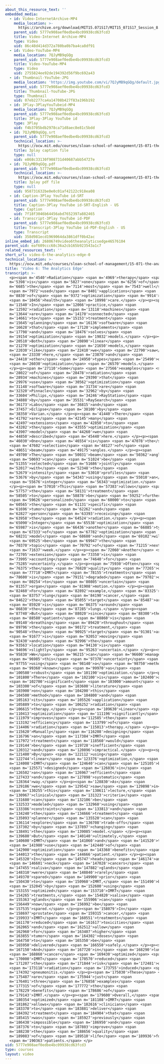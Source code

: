 ```yaml
---
about_this_resource_text: ''
embedded_media:
  - id: Video-InternetArchive-MP4
    media_location: >-
      https://archive.org/download/MIT15.071S17/MIT15_071S17_Session_8.3.11_300k.mp4
    parent_uid: 5777e908aef0edbe4bc09938cd63fcd3
    title: Video-Internet Archive-MP4
    type: Video
    uid: 86c48d414d372a780ba0b7ba4ca8df91
  - id: Video-YouTube-MP4
    media_location: 7QJyMB9qGQg
    parent_uid: 5777e908aef0edbe4bc09938cd63fcd3
    title: Video-YouTube-MP4
    type: Video
    uid: 2755824ee92de194392d56f9bc692a43
  - id: Thumbnail-YouTube-JPG
    media_location: 'https://img.youtube.com/vi/7QJyMB9qGQg/default.jpg'
    parent_uid: 5777e908aef0edbe4bc09938cd63fcd3
    title: Thumbnail-YouTube-JPG
    type: Thumbnail
    uid: 07eb2277ca4a14708b427f83a196b192
  - id: 3Play-3PlayYouTubeid-MP4
    media_location: 7QJyMB9qGQg
    parent_uid: 5777e908aef0edbe4bc09938cd63fcd3
    title: 3Play-3Play YouTube id
    type: 3Play
    uid: f4b3705bdb2978ca71d8aec8e81c5bdd
  - id: 7QJyMB9qGQg.srt
    parent_uid: 5777e908aef0edbe4bc09938cd63fcd3
    technical_location: >-
      https://ocw.mit.edu/courses/sloan-school-of-management/15-071-the-analytics-edge-spring-2017/linear-optimization/radiation-therapy-an-application-of-linear-optimization/video-6-the-analytics-edge/video-6-the-analytics-edge-0/7QJyMB9qGQg.srt
    title: 3play caption file
    type: null
    uid: e868c33130f908731d40687abb54727e
  - id: 7QJyMB9qGQg.pdf
    parent_uid: 5777e908aef0edbe4bc09938cd63fcd3
    technical_location: >-
      https://ocw.mit.edu/courses/sloan-school-of-management/15-071-the-analytics-edge-spring-2017/linear-optimization/radiation-therapy-an-application-of-linear-optimization/video-6-the-analytics-edge/video-6-the-analytics-edge-0/7QJyMB9qGQg.pdf
    title: 3play pdf file
    type: null
    uid: 958731632be0e0c01af42122c918ea08
  - id: Caption-3Play YouTube id-SRT
    parent_uid: 5777e908aef0edbe4bc09938cd63fcd3
    title: Caption-3Play YouTube id-SRT-English - US
    type: Caption
    uid: 7f18f3046b64456abd7652397a882465
  - id: Transcript-3Play YouTube id-PDF
    parent_uid: 5777e908aef0edbe4bc09938cd63fcd3
    title: Transcript-3Play YouTube id-PDF-English - US
    type: Transcript
    uid: 358d981ecd1969064da3861dff0b42ac
inline_embed_id: 26806749video6theanalyticsedge46576104
parent_uid: eaf609ccc68c36a2cb165b923543a1c7
related_resources_text: ''
short_url: video-6-the-analytics-edge-0
technical_location: >-
  https://ocw.mit.edu/courses/sloan-school-of-management/15-071-the-analytics-edge-spring-2017/linear-optimization/radiation-therapy-an-application-of-linear-optimization/video-6-the-analytics-edge/video-6-the-analytics-edge-0
title: 'Video 6: The Analytics Edge'
transcript: >-
  <p><span m='4540'>Radiation</span> <span m='4969'>therapy</span> <span
  m='5398'>is</span> <span m='5827'>one</span> <span m='6256'>of</span> <span
  m='6685'>the</span> <span m='7114'>most</span> <span m='7543'>well</span>
  <span m='7972'>used</span> <span m='8401'>applications</span> <span
  m='8830'>of</span> <span m='9372'>optimization</span> <span m='9914'>in</span>
  <span m='10456'>health</span> <span m='10998'>care.</span> </p><p><span
  m='11540'>In</span> <span m='12066'>practice,</span> <span
  m='12592'>radiation</span> <span m='13118'>machines</span> <span
  m='13644'>are</span> <span m='14170'>connected</span> <span
  m='14661'>to</span> <span m='15153'>treatment</span> <span
  m='15645'>planning</span> <span m='16136'>software</span> <span
  m='16628'>that</span> <span m='17120'>implements</span> <span
  m='17798'>and</span> <span m='18476'>solves</span> <span
  m='19154'>optimization</span> <span m='19832'>models.</span> </p><p><span
  m='20510'>Both</span> <span m='20890'>linear</span> <span
  m='21270'>optimization</span> <span m='21650'>models,</span> <span
  m='22030'>like</span> <span m='22410'>we</span> <span m='22790'>saw</span>
  <span m='23330'>here,</span> <span m='23870'>and</span> <span
  m='24410'>other</span> <span m='24950'>types</span> <span m='25490'>of</span>
  <span m='26030'>optimization</span> <span m='26570'>models.</span>
  </p><p><span m='27110'>Some</span> <span m='27566'>examples</span> <span
  m='28022'>of</span> <span m='28478'>radiation</span> <span
  m='28934'>machines</span> <span m='29390'>that</span> <span
  m='29976'>use</span> <span m='30562'>optimization</span> <span
  m='31148'>software</span> <span m='31734'>are</span> <span
  m='32320'>Pinnacle</span> <span m='32962'>by</span> <span
  m='33604'>Philips,</span> <span m='34246'>RayStation</span> <span
  m='34888'>by</span> <span m='35531'>RaySearch</span> <span
  m='36173'>Labs</span> <span m='36815'>and</span> <span
  m='37457'>Eclipse</span> <span m='38100'>by</span> <span
  m='38350'>Varian.</span> </p><p><span m='41440'>There</span> <span
  m='41792'>are</span> <span m='42145'>many</span> <span
  m='42497'>extensions</span> <span m='42850'>to</span> <span
  m='43202'>the</span> <span m='43555'>optimization</span> <span
  m='43907'>model</span> <span m='44260'>we</span> <span
  m='44850'>described</span> <span m='45440'>here.</span> </p><p><span
  m='46030'>One</span> <span m='46554'>is</span> <span m='47078'>the</span>
  <span m='47602'>selection</span> <span m='48127'>of</span> <span
  m='48651'>beam</span> <span m='49175'>angles.</span> </p><p><span
  m='49700'>The</span> <span m='50031'>beam</span> <span m='50362'>angles</span>
  <span m='50693'>can</span> <span m='51024'>be</span> <span
  m='51355'>selected</span> <span m='51686'>jointly</span> <span
  m='52017'>with</span> <span m='52348'>the</span> <span
  m='52679'>intensity</span> <span m='53010'>profiles</span> <span
  m='53676'>by</span> <span m='54343'>using</span> <span m='55010'>an</span>
  <span m='55676'>integer</span> <span m='56343'>optimization.</span>
  </p><p><span m='57010'>This</span> <span m='57383'>allows</span> <span
  m='57757'>the</span> <span m='58131'>treatment</span> <span
  m='58505'>to</span> <span m='58878'>be</span> <span m='59252'>further</span>
  <span m='59626'>personalized</span> <span m='60000'>to</span> <span
  m='60565'>the</span> <span m='61131'>specific</span> <span
  m='61696'>tumor</span> <span m='62262'>and</span> <span
  m='62827'>person</span> <span m='63393'>receiving</span> <span
  m='63958'>the</span> <span m='64524'>radiation.</span> </p><p><span
  m='65090'>Integer</span> <span m='65538'>optimization</span> <span
  m='65987'>is</span> <span m='66436'>another</span> <span m='66885'>type</span>
  <span m='67333'>of</span> <span m='67782'>optimization</span> <span
  m='68231'>model</span> <span m='68680'>and</span> <span m='69102'>will</span>
  <span m='69525'>be</span> <span m='69947'>the</span> <span
  m='70370'>topic</span> <span m='70792'>of</span> <span m='71215'>next</span>
  <span m='71637'>week.</span> </p><p><span m='72060'>Another</span> <span
  m='72705'>extension</span> <span m='73350'>is</span> <span
  m='73995'>accounting</span> <span m='74640'>for</span> <span
  m='75285'>uncertainty.</span> </p><p><span m='75930'>Often</span> <span
  m='76375'>the</span> <span m='76820'>quality</span> <span m='77265'>of</span>
  <span m='77710'>IMRT</span> <span m='78155'>treatments</span> <span
  m='78600'>is</span> <span m='79151'>degraded</span> <span m='79702'>due</span>
  <span m='80254'>to</span> <span m='80805'>uncertain</span> <span
  m='81357'>organ</span> <span m='81908'>motion.</span> </p><p><span
  m='82460'>For</span> <span m='82892'>example,</span> <span m='83325'>in</span>
  <span m='83757'>lung</span> <span m='84190'>cancer,</span> <span
  m='84622'>the</span> <span m='85055'>target</span> <span m='85487'>area</span>
  <span m='85920'>is</span> <span m='86375'>around</span> <span
  m='86830'>the</span> <span m='87285'>lungs.</span> </p><p><span
  m='87740'>But</span> <span m='88020'>since</span> <span m='88300'>the</span>
  <span m='88580'>patient</span> <span m='88860'>is</span> <span
  m='89140'>breathing</span> <span m='89420'>throughout</span> <span
  m='89796'>the</span> <span m='90172'>treatment,</span> <span
  m='90548'>the</span> <span m='90925'>target</span> <span m='91301'>area</span>
  <span m='91677'>is</span> <span m='92053'>moving</span> <span
  m='92430'>and</span> <span m='92996'>the</span> <span
  m='93563'>location</span> <span m='94130'>is</span> <span
  m='94696'>slightly</span> <span m='95263'>uncertain.</span> </p><p><span
  m='95830'>We</span> <span m='96215'>can</span> <span m='96600'>manage</span>
  <span m='96985'>this</span> <span m='97370'>uncertainty</span> <span
  m='97755'>using</span> <span m='98140'>a</span> <span m='98750'>method</span>
  <span m='99360'>known</span> <span m='99970'>as</span> <span
  m='100580'>robust</span> <span m='101190'>optimization.</span> </p><p><span
  m='101800'>There</span> <span m='102100'>is</span> <span m='102400'>a</span>
  <span m='102700'>significant</span> <span m='103000'>amount</span> <span
  m='103300'>of</span> <span m='103600'>literature</span> <span
  m='103900'>on</span> <span m='104200'>this</span> <span
  m='104500'>method</span> <span m='104800'>and</span> <span
  m='105163'>its</span> <span m='105526'>application</span> <span
  m='105889'>to</span> <span m='106252'>radiation</span> <span
  m='106615'>therapy.</span> </p><p><span m='109630'>Linear</span> <span
  m='110413'>optimization</span> <span m='111196'>significantly</span> <span
  m='111979'>improves</span> <span m='112585'>the</span> <span
  m='113192'>efficiency</span> <span m='113799'>of</span> <span
  m='114406'>radiation</span> <span m='115013'>therapy.</span> </p><p><span
  m='115620'>Manually</span> <span m='116208'>designing</span> <span
  m='116796'>an</span> <span m='117384'>IMRT</span> <span
  m='117972'>treatment</span> <span m='118560'>would</span> <span
  m='119144'>be</span> <span m='119728'>inefficient</span> <span
  m='120312'>and</span> <span m='120896'>impractical.</span> </p><p><span
  m='121480'>By</span> <span m='122112'>using</span> <span
  m='122744'>linear</span> <span m='123376'>optimization,</span> <span
  m='124008'>IMRT</span> <span m='124640'>can</span> <span m='125105'>be</span>
  <span m='125571'>designed</span> <span m='126036'>in</span> <span
  m='126502'>an</span> <span m='126967'>efficient</span> <span
  m='127433'>and</span> <span m='127898'>systematic</span> <span
  m='128364'>way.</span> </p><p><span m='128830'>As</span> <span
  m='129186'>we</span> <span m='129542'>saw</span> <span m='129898'>in</span>
  <span m='130255'>this</span> <span m='130611'>lecture,</span> <span
  m='130967'>clinical</span> <span m='131323'>criteria</span> <span
  m='131680'>can</span> <span m='132106'>be</span> <span
  m='132533'>modeled</span> <span m='132960'>using</span> <span
  m='133386'>constraints</span> <span m='133813'>and</span> <span
  m='134240'>the</span> <span m='134666'>treatment</span> <span
  m='135093'>planner</span> <span m='135520'>can</span> <span
  m='136114'>explore</span> <span m='136708'>trade-offs</span> <span
  m='137302'>by</span> <span m='137897'>changing</span> <span
  m='138491'>the</span> <span m='139085'>model.</span> </p><p><span
  m='139680'>But</span> <span m='140140'>ultimately,</span> <span
  m='140600'>IMRT</span> <span m='141060'>and</span> <span m='141520'>the</span>
  <span m='141980'>use</span> <span m='142440'>of</span> <span
  m='142900'>optimization</span> <span m='143360'>benefits</span> <span
  m='144013'>the</span> <span m='144666'>patient.</span> </p><p><span
  m='145320'>In</span> <span m='145747'>head</span> <span m='146174'>and</span>
  <span m='146601'>neck</span> <span m='147028'>cancers</span> <span
  m='147455'>saliva</span> <span m='147882'>glands</span> <span
  m='148310'>were</span> <span m='148840'>rarely</span> <span
  m='149370'>spared</span> <span m='149900'>prior</span> <span
  m='150430'>to</span> <span m='150960'>IMRT,</span> <span m='151490'>but</span>
  <span m='152045'>by</span> <span m='152600'>using</span> <span
  m='153155'>optimized</span> <span m='153710'>IMRT</span> <span
  m='154265'>treatments,</span> <span m='154820'>saliva</span> <span
  m='155363'>glands</span> <span m='155906'>can</span> <span
  m='156449'>now</span> <span m='156992'>be</span> <span
  m='157535'>spared.</span> </p><p><span m='158079'>In</span> <span
  m='158697'>prostate</span> <span m='159315'>cancer,</span> <span
  m='159933'>IMRT</span> <span m='160551'>treatments</span> <span
  m='161170'>reduced</span> <span m='161617'>toxicities</span> <span
  m='162065'>and</span> <span m='162512'>allow</span> <span
  m='162960'>for</span> <span m='163407'>higher</span> <span
  m='163855'>tumor</span> <span m='164302'>doses</span> <span
  m='164750'>to</span> <span m='165350'>be</span> <span
  m='165950'>delivered</span> <span m='166550'>safely.</span> </p><p><span
  m='167150'>And</span> <span m='167720'>in</span> <span m='168290'>lung</span>
  <span m='168860'>cancer</span> <span m='169430'>optimized</span> <span
  m='170000'>IMRT</span> <span m='170570'>reduced</span> <span
  m='171207'>the</span> <span m='171844'>risk</span> <span m='172481'>of</span>
  <span m='173118'>radiation</span> <span m='173755'>induced</span> <span
  m='174392'>pneumonitis.</span> </p><p><span m='175030'>These</span> <span
  m='175487'>are</span> <span m='175944'>just</span> <span
  m='176401'>three</span> <span m='176858'>examples</span> <span
  m='177315'>of</span> <span m='177772'>the</span> <span
  m='178229'>benefits</span> <span m='178686'>of</span> <span
  m='179143'>IMRT.</span> </p><p><span m='179600'>Overall,</span> <span
  m='180354'>optimized</span> <span m='181108'>IMRT</span> <span
  m='181862'>allows</span> <span m='182616'>clinicians</span> <span
  m='183370'>to</span> <span m='183881'>deliver</span> <span
  m='184392'>treatment</span> <span m='184904'>that</span> <span
  m='185415'>was</span> <span m='185927'>previously</span> <span
  m='186438'>impossible</span> <span m='186950'>and</span> <span
  m='187376'>to</span> <span m='187803'>improve</span> <span
  m='188230'>the</span> <span m='188656'>quality</span> <span
  m='189083'>of</span> <span m='189510'>life</span> <span m='189936'>for</span>
  <span m='190363'>patients.</span> </p>
uid: 5777e908aef0edbe4bc09938cd63fcd3
type: courses
layout: video
---
```

